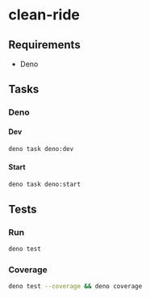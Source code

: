 # clean-ride

## Requirements

- Deno

## Tasks

### Deno

#### Dev

```bash
deno task deno:dev
```

#### Start

```bash
deno task deno:start
```

## Tests

### Run

```bash
deno test
```

### Coverage

```bash
deno test --coverage && deno coverage
```
